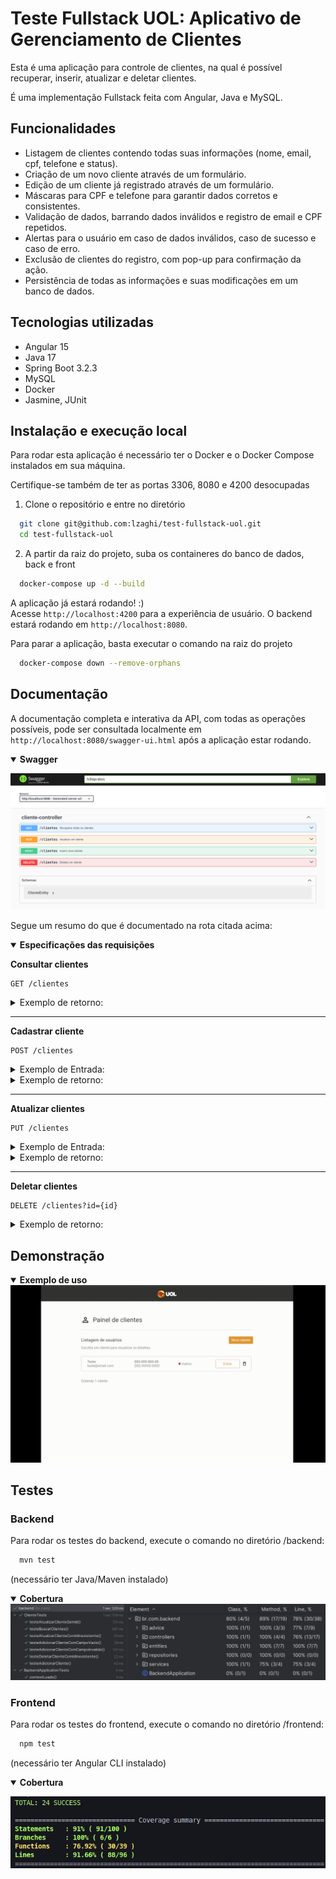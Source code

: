 # Teste Fullstack UOL: Aplicativo de Gerenciamento de Clientes

Esta é uma aplicação para controle de clientes, na qual é possível recuperar, inserir, atualizar e deletar clientes.

É uma implementação Fullstack feita com Angular, Java e MySQL.


## Funcionalidades

- Listagem de clientes contendo todas suas informações (nome, email, cpf, telefone e status).
- Criação de um novo cliente através de um formulário.
- Edição de um cliente já registrado através de um formulário.
- Máscaras para CPF e telefone para garantir dados corretos e consistentes.
- Validação de dados, barrando dados inválidos e registro de email e CPF repetidos.
- Alertas para o usuário em caso de dados inválidos, caso de sucesso e caso de erro.
- Exclusão de clientes do registro, com pop-up para confirmação da ação.
- Persistência de todas as informações e suas modificações em um banco de dados.


## Tecnologias utilizadas
- Angular 15
- Java 17
- Spring Boot 3.2.3
- MySQL
- Docker
- Jasmine, JUnit


## Instalação e execução local

Para rodar esta aplicação é necessário ter o Docker e o Docker Compose instalados em sua máquina.

Certifique-se também de ter as portas 3306, 8080 e 4200 desocupadas


1. Clone o repositório e entre no diretório
```bash
  git clone git@github.com:lzaghi/test-fullstack-uol.git
  cd test-fullstack-uol
```

2. A partir da raiz do projeto, suba os containeres do banco de dados, back e front
```bash
  docker-compose up -d --build
```

A aplicação já estará rodando! :)</br>
Acesse ```http://localhost:4200``` para a experiência de usuário. O backend estará rodando em ```http://localhost:8080```.


Para parar a aplicação, basta executar o comando na raiz do projeto
```bash
  docker-compose down --remove-orphans
```


## Documentação

A documentação completa e interativa da API, com todas as operações possíveis, pode ser consultada localmente em ```http://localhost:8080/swagger-ui.html``` após a aplicação estar rodando.

<details open>
<summary style="font-weight: bold;">Swagger</summary>

![](assets/swagger.png)

</details>


Segue um resumo do que é documentado na rota citada acima:
<details open>
<summary><strong>Especificações das requisições</strong></summary>

<strong>Consultar clientes</strong>

```http
GET /clientes
```
<details><summary>Exemplo de retorno:</summary></br>

Status 200:
```json
[
  {
    "id": 1,
    "nome": "Exemplo da Silva",
    "email": "exemplo@email.com",
    "cpf": "12345678900",
    "telefone": "00123456789",
    "status": "Ativo"
  },
  {
    "id": 2,
    "nome": "Teste Oliveira",
    "email": "teste@email.com",
    "cpf": "97865432100",
    "telefone": "0087654321",
    "status": "Inativo"
  },
]
```
</details>

----

<strong>Cadastrar cliente</strong>

```http
POST /clientes
```
<details><summary>Exemplo de Entrada:</summary></br>

```json
{
    "nome": "Exemplo da Silva",
    "email": "exemplo@email.com",
    "cpf": "12345678900",
    "telefone": "00123456789",
    "status": "Ativo"
  }
```
Todos os campos são obrigatórios.
- email deve ter um formato válido e ser único
- cpf deve ter 11 dígitos e ser único
- telefone deve ter 10 ou 11 dígitos (ddd + número de 8 ou 9 dígitos)
- status deve ser "Ativo", "Inativo", "Desativado" ou "Aguardando ativação"

</details>

<details><summary>Exemplo de retorno:</summary></br>

Em caso de sucesso - status 201:
```json
{
    "id": 1,
    "nome": "Exemplo da Silva",
    "email": "exemplo@email.com",
    "cpf": "12345678900",
    "telefone": "00123456789",
    "status": "Ativo"
  }
```

Em caso de erro - status 400:
```json
{
  "erro no campo 'nome'": "campo 'nome' é obrigatório",
  "erro no campo 'email'": "formato de email inválido",
  "erro no campo 'status'": "valor de status inválido"
}
```
Ou então:
```json
{
  "Erro": "Email já cadastrado",
}
```
```json
{
  "Erro": "CPF já cadastrado",
}
```
</details>

----

<strong>Atualizar clientes</strong>

```http
PUT /clientes
```
<details><summary>Exemplo de Entrada:</summary></br>

```json
{
    "id": 1,
    "nome": "Exemplo da Silva",
    "email": "exemplo@email.com",
    "cpf": "99900099900",
    "telefone": "00123456789",
    "status": "Ativo"
  }
```
Todos os campos são obrigatórios.
- id deve ser existente no banco de dados
- email deve ter um formato válido e ser único
- cpf deve ter 11 dígitos e ser único
- telefone deve ter 10 ou 11 dígitos (ddd + número de 8 ou 9 dígitos)
- status deve ser "Ativo", "Inativo", "Desativado" ou "Aguardando ativação"

</details>

<details><summary>Exemplo de retorno:</summary></br>

Em caso de sucesso - status 200:
```json
{
    "id": 1,
    "nome": "Exemplo da Silva",
    "email": "exemplo@email.com",
    "cpf": "99900099900",
    "telefone": "00123456789",
    "status": "Ativo"
  }
```

Em caso de erro - status 404:

```json
{
  "Cliente não encontrado"
}
```

Status 400:
```json
{
  "campo 'id' é obrigatório"
}
```
```json
{
  "erro no campo 'nome'": "campo 'nome' é obrigatório",
  "erro no campo 'email'": "formato de email inválido",
  "erro no campo 'status'": "valor de status inválido"
}
```
Ou então:
```json
{
  "Erro": "Email já cadastrado",
}
```
```json
{
  "Erro": "CPF já cadastrado",
}
```
</details>

----

<strong>Deletar clientes</strong>

```http
DELETE /clientes?id={id}
```
<details><summary>Exemplo de retorno:</summary></br>

Em caso de sucesso - status 204:
```http
no content
```
Em caso de erro - status 404:
```json
{
  "Cliente não encontrado"
}
```
</details>
</details>

## Demonstração

<details open>
<summary style="font-weight: bold;">Exemplo de uso</summary>

<img src="assets/front-uol.gif" alt="GIF demonstrativo">

</details>

## Testes

### Backend

Para rodar os testes do backend, execute o comando no diretório /backend:
```bash
  mvn test
```
(necessário ter Java/Maven instalado)

<details open>
<summary style="font-weight: bold;">Cobertura</summary>

<img src='assets/testes-back.png' alt='Cobertura de testes backend' width=700px />

</details>


### Frontend

Para rodar os testes do frontend, execute o comando no diretório /frontend:
```bash
  npm test
```
(necessário ter Angular CLI instalado)

<details open>
<summary style="font-weight: bold;">Cobertura</summary>

![](assets/testes-front.png)
</details>



